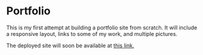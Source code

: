# Portfolio

This is my first attempt at building a portfolio site from scratch. It will include a responsive layout, links to some of my work, and multiple pictures. 

The deployed site will soon be available at [this link.](https://mikeyrod22.github.io/portfolio/)